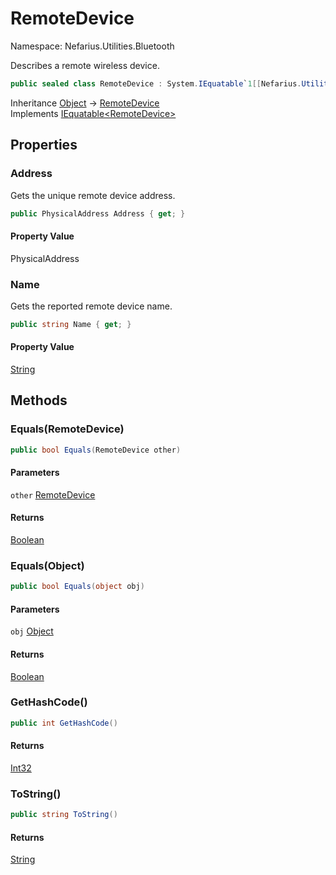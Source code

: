 # RemoteDevice

Namespace: Nefarius.Utilities.Bluetooth

Describes a remote wireless device.

```csharp
public sealed class RemoteDevice : System.IEquatable`1[[Nefarius.Utilities.Bluetooth.RemoteDevice, Nefarius.Utilities.Bluetooth, Version=1.0.0.0, Culture=neutral, PublicKeyToken=null]]
```

Inheritance [Object](https://docs.microsoft.com/en-us/dotnet/api/system.object) → [RemoteDevice](./nefarius.utilities.bluetooth.remotedevice.md)<br>
Implements [IEquatable&lt;RemoteDevice&gt;](https://docs.microsoft.com/en-us/dotnet/api/system.iequatable-1)

## Properties

### <a id="properties-address"/>**Address**

Gets the unique remote device address.

```csharp
public PhysicalAddress Address { get; }
```

#### Property Value

PhysicalAddress<br>

### <a id="properties-name"/>**Name**

Gets the reported remote device name.

```csharp
public string Name { get; }
```

#### Property Value

[String](https://docs.microsoft.com/en-us/dotnet/api/system.string)<br>

## Methods

### <a id="methods-equals"/>**Equals(RemoteDevice)**

```csharp
public bool Equals(RemoteDevice other)
```

#### Parameters

`other` [RemoteDevice](./nefarius.utilities.bluetooth.remotedevice.md)<br>

#### Returns

[Boolean](https://docs.microsoft.com/en-us/dotnet/api/system.boolean)

### <a id="methods-equals"/>**Equals(Object)**

```csharp
public bool Equals(object obj)
```

#### Parameters

`obj` [Object](https://docs.microsoft.com/en-us/dotnet/api/system.object)<br>

#### Returns

[Boolean](https://docs.microsoft.com/en-us/dotnet/api/system.boolean)

### <a id="methods-gethashcode"/>**GetHashCode()**

```csharp
public int GetHashCode()
```

#### Returns

[Int32](https://docs.microsoft.com/en-us/dotnet/api/system.int32)

### <a id="methods-tostring"/>**ToString()**

```csharp
public string ToString()
```

#### Returns

[String](https://docs.microsoft.com/en-us/dotnet/api/system.string)
